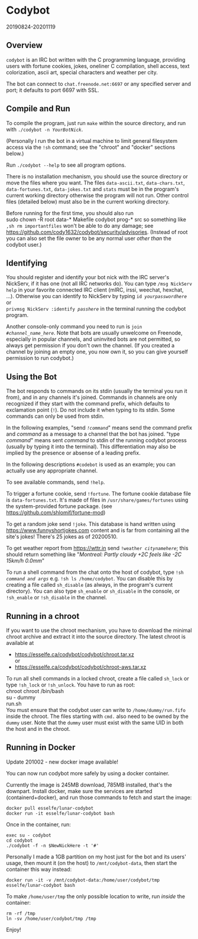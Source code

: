 # Codybot

20190824-20201119

## Overview

`codybot` is an IRC bot written with the C programming language, providing users with fortune cookies, jokes, oneliner C compilation, shell access, text colorization, ascii art, special characters and weather per city.

The bot can connect to `chat.freenode.net:6697` or any specified server and port; it defaults to port 6697 with SSL.

## Compile and Run

To compile the program, just run `make` within the source directory, and run with `./codybot -n `_`YourBotNick`_.

(Personally I run the bot in a virtual machine to limit general filesystem access via the `!sh` command; see the "chroot" and "docker" sections below.)

Run `./codybot --help` to see all program options.

There is no installation mechanism, you should use the source directory or move the files where you want. The files `data-ascii.txt`, `data-chars.txt`, `data-fortunes.txt`, `data-jokes.txt` and `stats` must be in the program's current working directory otherwise the program will not run. Other control files (detailed below) must also be in the current working directory.

Before running for the first time, you should also run  
    sudo chown -R root data-* Makefile codybot prog-* src
so something like `,sh rm importantfiles` won't be able to do any damage; see https://github.com/cody1632/codybot/security/advisories.
(Instead of root you can also set the file owner to be any normal user _other than_ the codybot user.)

## Identifying

You should register and identify your bot nick with the IRC server's NickServ, if it has one (not all IRC networks do). You can type `/msg NickServ help` in your favorite connected IRC client (mIRC, irssi, weechat, hexchat, ...).
Otherwise you can identify to NickServ by typing `id `_`yourpasswordhere`_ or  
`privmsg NickServ :identify `_`passhere`_ in the terminal running the codybot program.

Another console-only command you need to run is `join `_`#channel_name_here`_. Note that bots are usually unwelcome on Freenode, especially in popular channels, and uninvited bots are not permitted, so always get permission if you don't own the channel. (If you created a channel by joining an empty one, you now own it, so you can give yourself permission to run codybot.)

## Using the Bot

The bot responds to commands on its stdin (usually the terminal you run it from), and in any channels it's joined.
Commands in channels are only recognized if they start with the command prefix, which defaults to exclamation point (`!`). Do not include it when typing to its stdin.
Some commands can only be used from stdin.

In the following examples, "send _`!command`_" means send the command prefix and _command_ as a message to a channel that the bot has joined.
"type _command_" means sent _command_ to stdin of the running codybot process (usually by typing it into the terminal).
This differentiation may also be implied by the presence or absense of a leading prefix.

In the following descriptions `#codebot` is used as an example; you can actually use any appropriate channel.

To see available commands, send `!help`.

To trigger a fortune cookie, send `!fortune`. The fortune cookie database file is `data-fortunes.txt`. It's made of files in `/usr/share/games/fortunes` using the system-provided fortune package. (see https://github.com/shlomif/fortune-mod)

To get a random joke send `!joke`. This database is hand written using https://www.funnyshortjokes.com content and is far from containing all the site's jokes! There's 25 jokes as of 20200510.

To get weather report from https://wttr.in send `!weather `_`citynamehere`_; this should return something like "_Montreal: Partly cloudy +2*C feels like -2*C 15km/h 0.0mm_"

To run a shell command from the chat onto the host of codybot, type `!sh `_`command and args`_ e.g. `!sh ls /home/codybot`. You can disable this by creating a file called `sh_disable` (as always, in the program's current directory). You can also type `sh_enable` or `sh_disable` in the console, or `!sh_enable` or `!sh_disable` in the channel.

## Running in a chroot

If you want to use the chroot mechanism, you have to download the minimal chroot archive and extract it into the source directory.
The latest chroot is available at
* https://esselfe.ca/codybot/codybot/chroot.tar.xz  
or  
* https://esselfe.ca/codybot/codybot/chroot-aws.tar.xz

To run all shell commands in a locked chroot, create a file called `sh_lock` or
type `!sh_lock` or `!sh_unlock`. You have to run as root:  
    chroot chroot /bin/bash  
    su - dummy  
    run.sh  
You must ensure that the codybot user can write to
`/home/dummy/run.fifo` inside the chroot. The files starting with
`cmd.` also need to be owned by the `dummy` user.
Note that the `dummy` user must exist with the same UID in both the host
and in the chroot.

## Running in Docker

Update 201002 - new docker image available!

You can now run codybot more safely by using a docker container.

Currently the image is 245MB download, 785MB installed, that's the downpart.
Install docker, make sure the services are started (containerd+docker),
and run those commands to fetch and start the image:

    docker pull esselfe/lunar-codybot
    docker run -it esselfe/lunar-codybot bash

Once in the container, run:

    exec su - codybot
    cd codybot
    ./codybot -f -n $NewNickHere -t '#'

Personally I made a 1GB partition on my host just for the bot and
its users' usage, then mount it (on the host) to `/mnt/codybot-data`,
then start the container this way instead:

    docker run -it -v /mnt/codybot-data:/home/user/codybot/tmp esselfe/lunar-codybot bash

To make `/home/user/tmp` the only possible location to write, run _inside_ the container:

    rm -rf /tmp
    ln -sv /home/user/codybot/tmp /tmp

Enjoy!
